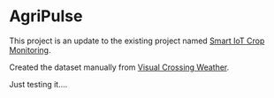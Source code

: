 # AgriPulse
This project is an update to the existing project named [Smart IoT Crop Monitoring](https://github.com/Anirudhabg/Smart_IoT_Crop_Monitoring.git).


Created the dataset manually from [Visual Crossing Weather](https://www.visualcrossing.com/weather/weather-data-services).

Just testing it....